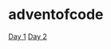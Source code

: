 # adventofcode

[Day 1](https://adventofcode.com/2021/day/1)
[Day 2](https://adventofcode.com/2021/day/2)